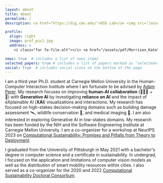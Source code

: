 ```yaml
---
layout: about
title: about
permalink: /
description: <a href="https://dig.cmu.edu/">DIG Lab</a> <img src="/assets/img/DIG-light.svg" height=30px/> @ Carnegie Mellon University. 

profile:
  align: right
  image: prof_pic2.jpg
  address: >
    <i class="far fa-file-alt"></i> <a href="/assets/pdf/Morrison_Katelyn_Resume.pdf">Current Resume</a>

news: true  # includes a list of news items
selected_papers: true # includes a list of papers marked as "selected={true}"
social: true  # includes social icons at the bottom of the page
---
```


I am a third year Ph.D. student at Carnegie Mellon University in the Human-Computer Interaction Institute where I am fortunate to be advised by [Adam Perer](https://perer.org/). My research focuses on improving **human-AI collaboration** (👩🏻‍💼 + 🤖) with **Generative AI** by investigating **reliance on AI** and the impact of eXplainable AI (**XAI**) visualizations and interactions. My research has focused on high-stakes decision-making domains such as building damage assessment 🛰, wildlife conservation 🦜, and medical imaging 🩻. I am also interested in exploring Generative AI in low-stakes domains. My research has been funded by the NIH and the Software Engineering Institute at Carnegie Mellon University. I am a co-organizer for a workshop at NeurIPS 2023 on [Computational Sustainability: Promises and Pitfalls from Theory to Deployment](https://www.compsust.net/compsust-2023/). 

I graduated from the University of Pittsburgh in May 2021 with a bachelor's degree in computer science and a certificate in sustainability. In undergrad, I focused on the application and limitations of computer vision models as well as the distribution of smart mobility resources within cities. I also served as a co-organizer for the 2020 and 2022 [Computational Sustainability Doctoral Consortium](http://www.compsust.net/compsust-2020/). 